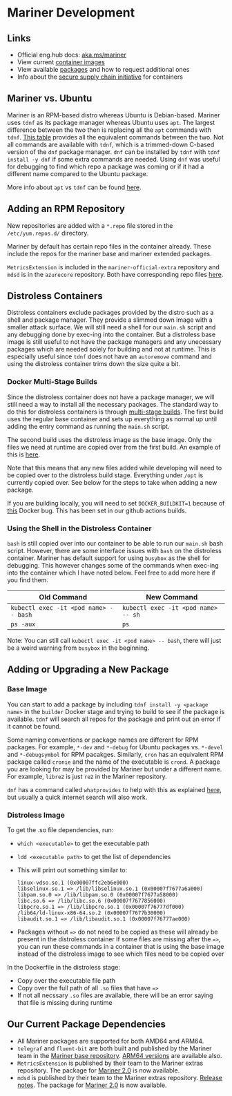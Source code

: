 # Mariner Development
## Links
* Official eng.hub docs: [aka.ms/mariner](https://aka.ms/mariner)
* View current [container images](https://eng.ms/docs/products/mariner-linux/gettingstarted/containers/marinercontainerimage)
* View available [packages](https://eng.ms/docs/products/mariner-linux/gettingstarted/packages/packagesx) and how to request additional ones
* Info about the [secure supply chain initiative](https://eng.ms/docs/more/containers-secure-supply-chain/) for containers

## Mariner vs. Ubuntu
Mariner is an RPM-based distro whereas Ubuntu is Debian-based. Mariner uses `tdnf` as its package manager whereas Ubuntu uses `apt`. The largest difference between the two then is replacing all the `apt` commands with `tdnf`. [This table](https://eng.ms/docs/products/mariner-linux/gettingstarted/ubuntu/atlas#command-replacement-reference-table) provides all the equivalent commands between the two. Not all commands are available with `tdnf`, which is a trimmed-down C-based version of the `dnf` package manager. `dnf` can be installed by `tdnf` with `tdnf install -y dnf` if some extra commands are needed. Using `dnf` was useful for debugging to find which repo a package was coming or if it had a different name compared to the Ubuntu package.

More info about `apt` vs `tdnf` can be found [here](https://eng.ms/docs/products/mariner-linux/onboarding/packaging/packagemanagement).

## Adding an RPM Repository
New repositories are added with a `*.repo` file stored in the `/etc/yum.repos.d/` directory.

Mariner by default has certain repo files in the container already. These include the repos for the mariner base and mariner extended packages.

`MetricsExtension` is included in the `mariner-official-extra` repository and `mdsd` is in the `azurecore` repository. Both have corresponding repo files [here](/otelcollector/build/linux/).

## Distroless Containers
Distroless containers exclude packages provided by the distro such as a shell and package manager. They provide a slimmed down image with a smaller attack surface. We will still need a shell for our `main.sh` script and any debugging done by exec-ing into the container. But a distroless base image is still useful to not have the package managers and any unecessary packages which are needed solely for building and not at runtime. This is especially useful since `tdnf` does not have an `autoremove` command and using the distroless container trims down the size quite a bit.

### Docker Multi-Stage Builds
Since the distroless container does not have a package manager, we will still need a way to install all the necessary packages. The standard way to do this for distroless containers is through [multi-stage builds](https://docs.docker.com/develop/develop-images/multistage-build/). The first build uses the regular base container and sets up everything as normal up until adding the entry command as running the `main.sh` script.

The second build uses the distroless image as the base image. Only the files we need at runtime are copied over from the first build. An example of this is [here](https://medium.com/@alexanto222/hardening-of-docker-images-distroless-images-d6d87b591a59).

Note that this means that any new files added while developing will need to be copied over to the distroless build stage. Everything under `/opt` is currently copied over. See below for the steps to take when adding a new package.

If you are building locally, you will need to set `DOCKER_BUILDKIT=1` because of [this](https://github.com/moby/moby/issues/37965) Docker bug. This has been set in our github actions builds.


### Using the Shell in the Distroless Container
`bash` is still copied over into our container to be able to run our `main.sh` bash script. However, there are some interface issues with `bash` on the distroless container. Mariner has default support for using `busybox` as the shell for debugging. This however changes some of the commands when exec-ing into the container which I have noted below. Feel free to add more here if you find them.

  | Old Command | New Command |
  | --- | --- |
  | `kubectl exec -it <pod name> -- bash` | `kubectl exec -it <pod name> -- sh` |
  | `ps -aux` | `ps` |

Note: You can still call `kubectl exec -it <pod name> -- bash`, there will just be a weird warning from `busybox` in the beginning.


## Adding or Upgrading a New Package
### Base Image
You can start to add a package by including `tdnf install -y <package name>` in the `builder` Docker stage and trying to build to see if the package is available. `tdnf` will search all repos for the package and print out an error if it cannot be found.

Some naming conventions or package names are different for RPM packages. For example, `*-dev` and `*-debug` for Ubuntu packages vs. `*-devel` and `*-debugsymbol` for RPM pacakges. Similarly, `cron` has an equivalent RPM package called `cronie` and the name of the executable is `crond`. A package you are looking for may be provided by Mariner but under a different name. For example, `libre2` is just `re2` in the Mariner repository.

`dnf` has a command called `whatprovides` to help with this as explained [here](https://eng.ms/docs/products/mariner-linux/onboarding/packaging/packagemanagement#finding-the-right-package), but usually a quick internet search will also work.

### Distroless Image
To get the .so file dependencies, run:
  * `which <executable>` to get the executable path
  * `ldd <executable path>` to get the list of dependencies
  * This will print out something similar to:

    ```
    linux-vdso.so.1 (0x00007ffc2eb6e000)
    libselinux.so.1 => /lib/libselinux.so.1 (0x00007f7677a6a000)
    libpam.so.0 => /lib/libpam.so.0 (0x00007f7677a58000)
    libc.so.6 => /lib/libc.so.6 (0x00007f7677856000)
    libpcre.so.1 => /lib/libpcre.so.1 (0x00007f76777df000)
    /lib64/ld-linux-x86-64.so.2 (0x00007f7677b30000)
    libaudit.so.1 => /lib/libaudit.so.1 (0x00007f76777ae000)
    ```

  * Packages without `=>` do not need to be copied as these will already be present in the distroless container
If some files are missing after the `=>`, you can run these commands in a container that is using the base image instead of the distroless image to see which files need to be copied over

In the Dockerfile in the distroless stage:
  * Copy over the executable file path
  * Copy over the full path of all `.so` files that have `=>`
  * If not all necssary `.so` files are available, there will be an error saying that file is missing during runtime

## Our Current Package Dependencies
* All Mariner packages are supported for both AMD64 and ARM64.
* `telegraf` and `fluent-bit` are both built and published by the Mariner team in the [Mariner base repository](https://packages.microsoft.com/cbl-mariner/2.0/preview/base/x86_64/). [ARM64 versions](https://packages.microsoft.com/cbl-mariner/2.0/preview/base/aarch64/) are available also.
* `MetricsExtension` is published by their team to the Mariner extras repository. The package for [Mariner 2.0](https://packages.microsoft.com/cbl-mariner/2.0/prod/extras/x86_64/) is now available.
* `mdsd` is published by their team to the Mariner extras repository. [Release notes](https://eng.ms/docs/products/geneva/collect/instrument/linux/releasenotes). The package for [Mariner 2.0](https://packages.microsoft.com/cbl-mariner/2.0/prod/extras/x86_64/) is now available.